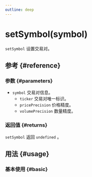 ```yaml
---
outline: deep
---
```


# setSymbol(symbol)
`setSymbol` 设置交易对。

## 参考 {#reference}
<!--@include: @/@views/api/references/instance/setSymbol.md-->

### 参数 {#parameters}
- `symbol` 交易对信息。
  - `ticker` 交易对唯一标识。
  - `pricePrecision` 价格精度。
  - `volumePrecision` 数量精度。

### 返回值 {#returns}
`setSymbol` 返回 `undefined` 。


## 用法 {#usage}
<script setup>
import SetSymbol from '../../@views/api/samples/setSymbol/index.vue'
</script>

### 基本使用 {#basic}
<SetSymbol/>